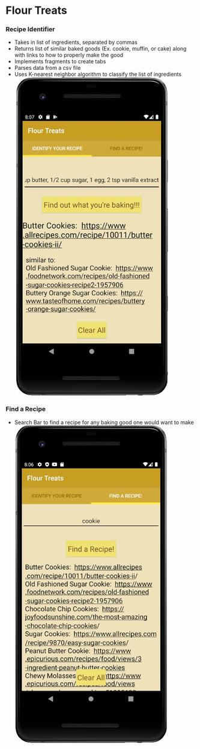 # Flour Treats
### Recipe Identifier
- Takes in list of ingredients, separated by commas
- Returns list of similar baked goods (Ex. cookie, muffin, or cake) along with links to how to properly make the good
- Implements fragments to create tabs
- Parses data from a csv file
- Uses K-nearest neighbor algorithm to classify the list of ingredients
![Image of Recipe Identifier Tab](IdentifyRecipeDemo.jpg)

### Find a Recipe
- Search Bar to find a recipe for any baking good one would want to make
![Image of Recipe Identifier Tab](FindARecipeDemo.jpg)
